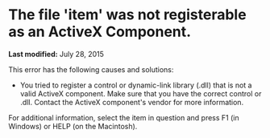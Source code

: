 
# The file 'item' was not registerable as an ActiveX Component.

 **Last modified:** July 28, 2015

This error has the following causes and solutions:




- You tried to register a control or dynamic-link library (.dll) that is not a valid ActiveX component. Make sure that you have the correct control or .dll. Contact the ActiveX component's vendor for more information.
    

For additional information, select the item in question and press F1 (in Windows) or HELP (on the Macintosh).
